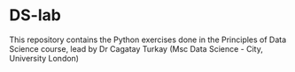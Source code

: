 # DS-lab
This repository contains the Python exercises done in the Principles of Data Science course, lead by Dr Cagatay Turkay (Msc Data Science - City, University London)
